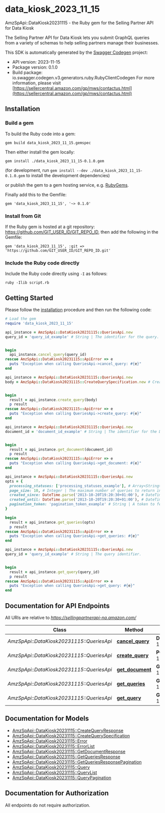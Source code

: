 # data_kiosk_2023_11_15

AmzSpApi::DataKiosk20231115 - the Ruby gem for the Selling Partner API for Data Kiosk

The Selling Partner API for Data Kiosk lets you submit GraphQL queries from a variety of schemas to help selling partners manage their businesses.

This SDK is automatically generated by the [Swagger Codegen](https://github.com/swagger-api/swagger-codegen) project:

- API version: 2023-11-15
- Package version: 0.1.0
- Build package: io.swagger.codegen.v3.generators.ruby.RubyClientCodegen
For more information, please visit [https://sellercentral.amazon.com/gp/mws/contactus.html](https://sellercentral.amazon.com/gp/mws/contactus.html)

## Installation

### Build a gem

To build the Ruby code into a gem:

```shell
gem build data_kiosk_2023_11_15.gemspec
```

Then either install the gem locally:

```shell
gem install ./data_kiosk_2023_11_15-0.1.0.gem
```
(for development, run `gem install --dev ./data_kiosk_2023_11_15-0.1.0.gem` to install the development dependencies)

or publish the gem to a gem hosting service, e.g. [RubyGems](https://rubygems.org/).

Finally add this to the Gemfile:

    gem 'data_kiosk_2023_11_15', '~> 0.1.0'

### Install from Git

If the Ruby gem is hosted at a git repository: https://github.com/GIT_USER_ID/GIT_REPO_ID, then add the following in the Gemfile:

    gem 'data_kiosk_2023_11_15', :git => 'https://github.com/GIT_USER_ID/GIT_REPO_ID.git'

### Include the Ruby code directly

Include the Ruby code directly using `-I` as follows:

```shell
ruby -Ilib script.rb
```

## Getting Started

Please follow the [installation](#installation) procedure and then run the following code:
```ruby
# Load the gem
require 'data_kiosk_2023_11_15'

api_instance = AmzSpApi::DataKiosk20231115::QueriesApi.new
query_id = 'query_id_example' # String | The identifier for the query. This identifier is unique only in combination with a selling partner account ID.


begin
  api_instance.cancel_query(query_id)
rescue AmzSpApi::DataKiosk20231115::ApiError => e
  puts "Exception when calling QueriesApi->cancel_query: #{e}"
end

api_instance = AmzSpApi::DataKiosk20231115::QueriesApi.new
body = AmzSpApi::DataKiosk20231115::CreateQuerySpecification.new # CreateQuerySpecification | The body of the request.


begin
  result = api_instance.create_query(body)
  p result
rescue AmzSpApi::DataKiosk20231115::ApiError => e
  puts "Exception when calling QueriesApi->create_query: #{e}"
end

api_instance = AmzSpApi::DataKiosk20231115::QueriesApi.new
document_id = 'document_id_example' # String | The identifier for the Data Kiosk document.


begin
  result = api_instance.get_document(document_id)
  p result
rescue AmzSpApi::DataKiosk20231115::ApiError => e
  puts "Exception when calling QueriesApi->get_document: #{e}"
end

api_instance = AmzSpApi::DataKiosk20231115::QueriesApi.new
opts = { 
  processing_statuses: ['processing_statuses_example'], # Array<String> | A list of processing statuses used to filter queries.
  page_size: 10, # Integer | The maximum number of queries to return in a single call.
  created_since: DateTime.parse('2013-10-20T19:20:30+01:00'), # DateTime | The earliest query creation date and time for queries to include in the response, in ISO 8601 date time format. The default is 90 days ago.
  created_until: DateTime.parse('2013-10-20T19:20:30+01:00'), # DateTime | The latest query creation date and time for queries to include in the response, in ISO 8601 date time format. The default is the time of the `getQueries` request.
  pagination_token: 'pagination_token_example' # String | A token to fetch a certain page of results when there are multiple pages of results available. The value of this token is fetched from the `pagination.nextToken` field returned in the `GetQueriesResponse` object. All other parameters must be provided with the same values that were provided with the request that generated this token, with the exception of `pageSize` which can be modified between calls to `getQueries`. In the absence of this token value, `getQueries` returns the first page of results.
}

begin
  result = api_instance.get_queries(opts)
  p result
rescue AmzSpApi::DataKiosk20231115::ApiError => e
  puts "Exception when calling QueriesApi->get_queries: #{e}"
end

api_instance = AmzSpApi::DataKiosk20231115::QueriesApi.new
query_id = 'query_id_example' # String | The query identifier.


begin
  result = api_instance.get_query(query_id)
  p result
rescue AmzSpApi::DataKiosk20231115::ApiError => e
  puts "Exception when calling QueriesApi->get_query: #{e}"
end
```

## Documentation for API Endpoints

All URIs are relative to *https://sellingpartnerapi-na.amazon.com/*

Class | Method | HTTP request | Description
------------ | ------------- | ------------- | -------------
*AmzSpApi::DataKiosk20231115::QueriesApi* | [**cancel_query**](docs/QueriesApi.md#cancel_query) | **DELETE** /dataKiosk/2023-11-15/queries/{queryId} | 
*AmzSpApi::DataKiosk20231115::QueriesApi* | [**create_query**](docs/QueriesApi.md#create_query) | **POST** /dataKiosk/2023-11-15/queries | 
*AmzSpApi::DataKiosk20231115::QueriesApi* | [**get_document**](docs/QueriesApi.md#get_document) | **GET** /dataKiosk/2023-11-15/documents/{documentId} | 
*AmzSpApi::DataKiosk20231115::QueriesApi* | [**get_queries**](docs/QueriesApi.md#get_queries) | **GET** /dataKiosk/2023-11-15/queries | 
*AmzSpApi::DataKiosk20231115::QueriesApi* | [**get_query**](docs/QueriesApi.md#get_query) | **GET** /dataKiosk/2023-11-15/queries/{queryId} | 

## Documentation for Models

 - [AmzSpApi::DataKiosk20231115::CreateQueryResponse](docs/CreateQueryResponse.md)
 - [AmzSpApi::DataKiosk20231115::CreateQuerySpecification](docs/CreateQuerySpecification.md)
 - [AmzSpApi::DataKiosk20231115::Error](docs/Error.md)
 - [AmzSpApi::DataKiosk20231115::ErrorList](docs/ErrorList.md)
 - [AmzSpApi::DataKiosk20231115::GetDocumentResponse](docs/GetDocumentResponse.md)
 - [AmzSpApi::DataKiosk20231115::GetQueriesResponse](docs/GetQueriesResponse.md)
 - [AmzSpApi::DataKiosk20231115::GetQueriesResponsePagination](docs/GetQueriesResponsePagination.md)
 - [AmzSpApi::DataKiosk20231115::Query](docs/Query.md)
 - [AmzSpApi::DataKiosk20231115::QueryList](docs/QueryList.md)
 - [AmzSpApi::DataKiosk20231115::QueryPagination](docs/QueryPagination.md)

## Documentation for Authorization

 All endpoints do not require authorization.

